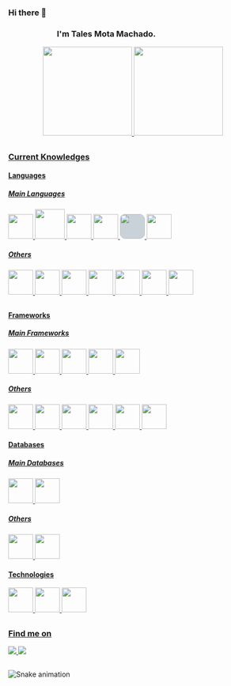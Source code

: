 ### Hi there 👋

<h3 style="margin-left: 6em">I'm Tales Mota Machado.</h3>

<div align="center">
  <a href="https://github.com/talesmota">
  <img height="180em" src="https://github-readme-stats.vercel.app/api?username=talesmota&show_icons=true&theme=dracula&include_all_commits=true&count_private=true&show_icons=true"/>
  <img height="180em" src="https://github-readme-stats.vercel.app/api/top-langs/?username=talesmota&layout=compact&langs_count=7&theme=dracula"/>
</div>
  
  ##
  
  ### Current Knowledges
  
<h4> Languages </h4>  
<div>
    <h5> Main Languages</h5>
    <div>
        <img width="50" height="50" src="https://cdn.jsdelivr.net/gh/devicons/devicon/icons/python/python-original-wordmark.svg" />
        <img  width="60" height="60"  src="https://cdn.jsdelivr.net/gh/devicons/devicon/icons/java/java-original-wordmark.svg" />
        <img  width="50" height="50" src="https://cdn.jsdelivr.net/gh/devicons/devicon/icons/javascript/javascript-original.svg" />
        <img width="50" height="50"  src="https://cdn.jsdelivr.net/gh/devicons/devicon/icons/typescript/typescript-original.svg" />
        <img  width="50" height="50" src="https://cdn.jsdelivr.net/gh/devicons/devicon/icons/nodejs/nodejs-original-wordmark.svg" style="background: #c9d1d9;border-radius: 10px;"/>
        <img width="50" height="50" src="https://cdn.jsdelivr.net/gh/devicons/devicon/icons/php/php-original.svg" />
    </div>
    <h5> Others </h5>  
    <div>
        <img  width="50" height="50" src="https://cdn.jsdelivr.net/gh/devicons/devicon/icons/c/c-original.svg" />
        <img  width="50" height="50"  src="https://cdn.jsdelivr.net/gh/devicons/devicon/icons/rails/rails-original-wordmark.svg" />
        <img  width="50" height="50" src="https://cdn.jsdelivr.net/gh/devicons/devicon/icons/cplusplus/cplusplus-original.svg" />
        <img  width="50" height="50" src="https://cdn.jsdelivr.net/gh/devicons/devicon/icons/android/android-original-wordmark.svg" />
        <img width="50" height="50" src="https://cdn.jsdelivr.net/gh/devicons/devicon/icons/flutter/flutter-original.svg" />
        <img  width="50" height="50"  src="https://cdn.jsdelivr.net/gh/devicons/devicon/icons/go/go-original.svg" />
        <img  width="50" height="50"  src="https://cdn.jsdelivr.net/gh/devicons/devicon/icons/rstudio/rstudio-original.svg" />
    </div>
</div>

  ##
  
<h4> Frameworks </h4>
<div>
    <h5> Main Frameworks</h5>
    <div>
        <img  width="50" height="50" src="https://cdn.jsdelivr.net/gh/devicons/devicon/icons/laravel/laravel-plain-wordmark.svg" />
        <img width="50" height="50" src="https://cdn.jsdelivr.net/gh/devicons/devicon/icons/angularjs/angularjs-original.svg" />
        <img width="50" height="50" src="https://cdn.jsdelivr.net/gh/devicons/devicon/icons/react/react-original-wordmark.svg" />
        <img width="50" height="50" src="https://cdn.jsdelivr.net/gh/devicons/devicon/icons/ionic/ionic-original.svg" />
        <img   width="50" height="50"  src="https://cdn.jsdelivr.net/gh/devicons/devicon/icons/spring/spring-original.svg" />
    </div>  
    <h5> Others</h5>
    <div>
        <img  width="50" height="50" src="https://cdn.jsdelivr.net/gh/devicons/devicon/icons/zend/zend-plain-wordmark.svg" />
        <img width="50" height="50" src="https://cdn.jsdelivr.net/gh/devicons/devicon/icons/express/express-original.svg" background="#c9d1d9" borderradius=" 10px"/>
        <img width="50" height="50" src="https://cdn.jsdelivr.net/gh/devicons/devicon/icons/nestjs/nestjs-plain.svg" />
        <img width="50" height="50" src="https://cdn.jsdelivr.net/gh/devicons/devicon/icons/nextjs/nextjs-original-wordmark.svg" />
        <img  width="50" height="50" src="https://cdn.jsdelivr.net/gh/devicons/devicon/icons/codeigniter/codeigniter-plain-wordmark.svg" />
        <img  width="50" height="50" src="https://cdn.jsdelivr.net/gh/devicons/devicon/icons/vuejs/vuejs-original-wordmark.svg" />
    </div>
</div> 

<h4> Databases </h4>  
<div>
    <h5> Main Databases</h5>
    <div>
        <img src="https://cdn.jsdelivr.net/gh/devicons/devicon/icons/mysql/mysql-original-wordmark.svg" width="50" height="50" />
        <img src="https://cdn.jsdelivr.net/gh/devicons/devicon/icons/postgresql/postgresql-original-wordmark.svg" width="50" height="50" />
    </div>  
    <h5> Others</h5>
    <div>
        <img src="https://cdn.jsdelivr.net/gh/devicons/devicon/icons/redis/redis-original.svg"  width="50" height="50"/>
        <img src="https://cdn.jsdelivr.net/gh/devicons/devicon/icons/mongodb/mongodb-plain-wordmark.svg"  width="50" height="50"/>
    </div>
</div> 
  
<h4> Technologies </h4>  
<div>
    <img src="https://cdn.jsdelivr.net/gh/devicons/devicon/icons/docker/docker-original.svg" width="50" height="50" />
    <img src="https://cdn.jsdelivr.net/gh/devicons/devicon/icons/kubernetes/kubernetes-plain-wordmark.svg" width="50" height="50" />
    <img src="https://cdn.jsdelivr.net/gh/devicons/devicon/icons/gitlab/gitlab-original.svg"  width="50" height="50"/>  
</div>   
  
  ##
  
  ### Find me on
  <div>
    <a href="https://github.com/talesmota/" target="_blank">
      <img src="https://img.shields.io/badge/GitHub-100000?style=for-the-badge&logo=github&logoColor=white" target="_blank">
    </a>
    <a href="https://www.linkedin.com/in/tales-mota-machado-msc-0156aa50/" target="_blank">
      <img src="https://img.shields.io/badge/LinkedIn-0077B5?style=for-the-badge&logo=linkedin&logoColor=white" target="_blank">
    </a>
  </div>
 
  ##
  
  ![Snake animation](https://github.com/talesmota/talesmota/blob/output/dist/github-contribution-grid-snake.svg)
 
